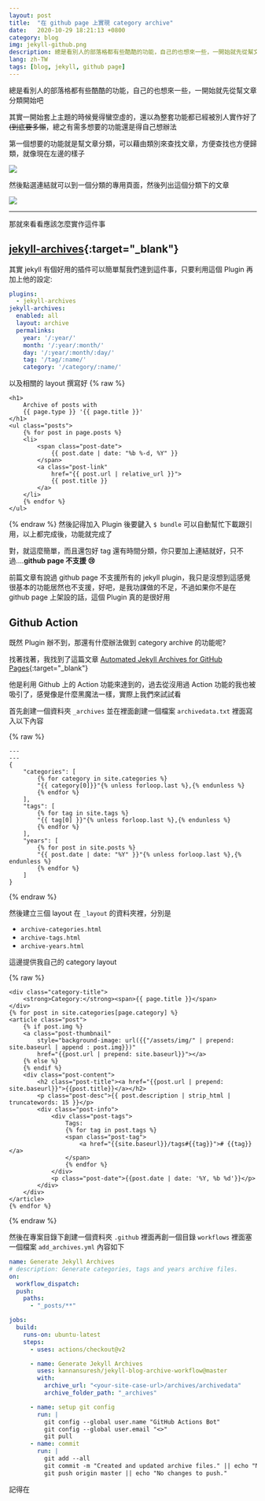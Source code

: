 ```yaml
---
layout: post
title:  "在 github page 上實現 category archive"
date:   2020-10-29 18:21:13 +0800
category: blog
img: jekyll-github.png
description: 總是看別人的部落格都有些酷酷的功能，自己的也想來一些，一開始就先從幫文章分類開始吧
lang: zh-TW
tags: [blog, jekyll, github page]
---
```


總是看別人的部落格都有些酷酷的功能，自己的也想來一些，一開始就先從幫文章分類開始吧  

其實一開始套上主題的時候覺得蠻空虛的，還以為整套功能都已經被別人實作好了~~(到底要多懶~~，總之有需多想要的功能還是得自己想辦法  

第一個想要的功能就是幫文章分類，可以藉由類別來查找文章，方便查找也方便歸類，就像現在左邊的樣子  

![]({{site.baseurl}}/assets/img/blog-category-shot.png)

然後點選連結就可以到一個分類的專用頁面，然後列出這個分類下的文章

![]({{site.baseurl}}/assets/img/blog-category-shot2.png)

---

那就來看看應該怎麼實作這件事

## [jekyll-archives](https://github.com/jekyll/jekyll-archives){:target="_blank"}
其實 jekyll 有個好用的插件可以簡單幫我們達到這件事，只要利用這個 Plugin 再加上他的設定:  

```yml
plugins:
  - jekyll-archives
jekyll-archives:
  enabled: all
  layout: archive
  permalinks:
    year: '/:year/'
    month: '/:year/:month/'
    day: '/:year/:month/:day/'
    tag: '/tag/:name/'
    category: '/category/:name/'
```

以及相關的 layout 撰寫好
{% raw %}
```liquid
<h1>
    Archive of posts with 
    {{ page.type }} '{{ page.title }}'
</h1>
<ul class="posts">
    {% for post in page.posts %}
    <li>
        <span class="post-date">
            {{ post.date | date: "%b %-d, %Y" }}
        </span>
        <a class="post-link" 
            href="{{ post.url | relative_url }}">
            {{ post.title }}
        </a>
    </li>
    {% endfor %}
</ul>
```
{% endraw %}
然後記得加入 Plugin 後要鍵入 `$ bundle` 可以自動幫忙下載跟引用，以上都完成後，功能就完成了  

對，就這麼簡單，而且還包好 tag 還有時間分類，你只要加上連結就好，只不過....**github page 不支援 😢**  

前篇文章有說過 github page 不支援所有的 jekyll plugin，我只是沒想到這感覺很基本的功能居然也不支援，好吧，是我功課做的不足，不過如果你不是在 github page 上架設的話，這個 Plugin 真的是很好用  

## Github Action

既然 Plugin 辦不到，那還有什麼辦法做到 category archive 的功能呢?  

找著找著，我找到了這篇文章 [Automated Jekyll Archives for GitHub Pages](https://aneejian.com/automated-jekyll-archives-github-pages/){:target="_blank"}  

他是利用 Github 上的 Action 功能來達到的，過去從沒用過 Action 功能的我也被吸引了，感覺像是什麼黑魔法一樣，實際上我們來試試看  

首先創建一個資料夾 `_archives` 並在裡面創建一個檔案 `archivedata.txt` 裡面寫入以下內容

{% raw %}
```liquid
---
---
{
    "categories": [
        {% for category in site.categories %}
        "{{ category[0]}}"{% unless forloop.last %},{% endunless %}
        {% endfor %}
    ],
    "tags": [
        {% for tag in site.tags %}
        "{{ tag[0] }}"{% unless forloop.last %},{% endunless %}
        {% endfor %}
    ],
    "years": [
        {% for post in site.posts %}
        "{{ post.date | date: "%Y" }}"{% unless forloop.last %},{% endunless %}
        {% endfor %}
    ]
}
```
{% endraw %}

然後建立三個 layout 在 `_layout` 的資料夾裡，分別是  
+ `archive-categories.html`
+ `archive-tags.html`
+ `archive-years.html`

這邊提供我自己的 category layout

{% raw %}
```liquid
<div class="category-title">
    <strong>Category:</strong><span>{{ page.title }}</span>
</div>
{% for post in site.categories[page.category] %}
<article class="post">
    {% if post.img %}
    <a class="post-thumbnail"
        style="background-image: url({{"/assets/img/" | prepend: site.baseurl | append : post.img}})"
        href="{{post.url | prepend: site.baseurl}}"></a>
    {% else %}
    {% endif %}
    <div class="post-content">
        <h2 class="post-title"><a href="{{post.url | prepend: site.baseurl}}">{{post.title}}</a></h2>
        <p class="post-desc">{{ post.description | strip_html | truncatewords: 15 }}</p>
        <div class="post-info">
            <div class="post-tags">
                Tags:
                {% for tag in post.tags %}
                <span class="post-tag">
                    <a href="{{site.baseurl}}/tags#{{tag}}"># {{tag}}</a>
                </span>
                {% endfor %}
            </div>
            <p class="post-date">{{post.date | date: '%Y, %b %d'}}</p>
        </div>
    </div>
</article>
{% endfor %}
```
{% endraw %}

然後在專案目錄下創建一個資料夾 `.github` 裡面再創一個目錄 `workflows` 裡面塞一個檔案 `add_archives.yml` 內容如下  

```yml
name: Generate Jekyll Archives
# description: Generate categories, tags and years archive files.
on:
  workflow_dispatch:
  push:
    paths:
      - "_posts/**"

jobs:
  build:
    runs-on: ubuntu-latest
    steps:
      - uses: actions/checkout@v2

      - name: Generate Jekyll Archives
        uses: kannansuresh/jekyll-blog-archive-workflow@master
        with:
          archive_url: "<your-site-case-url>/archives/archivedata"
          archive_folder_path: "_archives"

      - name: setup git config
        run: |
          git config --global user.name "GitHub Actions Bot"
          git config --global user.email "<>"
          git pull
      - name: commit
        run: |
          git add --all
          git commit -m "Created and updated archive files." || echo "No changes to commit."
          git push origin master || echo "No changes to push."
```
記得在